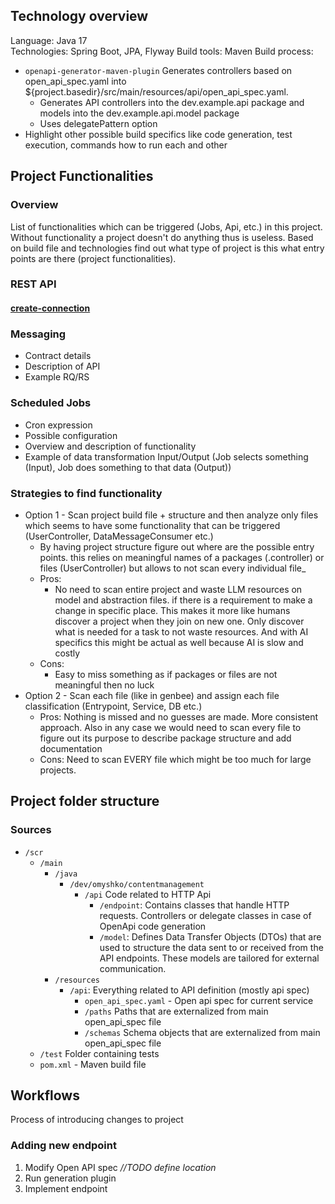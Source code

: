 ## Technology overview
Language: Java 17  
Technologies: Spring Boot, JPA, Flyway
Build tools: Maven
Build process: 
- `openapi-generator-maven-plugin` Generates controllers based on open_api_spec.yaml into ${project.basedir}/src/main/resources/api/open_api_spec.yaml.
  - Generates API controllers into the dev.example.api package and models into the dev.example.api.model package
  - Uses delegatePattern option 
- Highlight other possible build specifics like code generation, test execution, commands how to run each and other

## Project Functionalities

### Overview
List of functionalities which can be triggered (Jobs, Api, etc.) in this project. Without functionality a project doesn't do anything thus is useless.
Based on build file and technologies find out what type of project is this what entry points are there (project functionalities).

### REST API 

#### [create-connection](api/create-connection.md)

### Messaging
* Contract details
* Description of API
* Example RQ/RS


### Scheduled Jobs
* Cron expression
* Possible configuration
* Overview and description of functionality
* Example of data transformation Input/Output (Job selects something (Input), Job does something to that data (Output))


### Strategies to find functionality
* Option 1 - Scan project build file + structure and then analyze only files which seems to have some functionality that can be triggered (UserController, DataMessageConsumer etc.)
  * By having project structure figure out where are the possible entry points. this relies on meaningful names of a packages (.controller) or files (UserController) but allows to not scan every individual file_
  * Pros: 
    * No need to scan entire project and waste LLM resources on model and abstraction files. if there is a requirement to make a change in specific place. This makes it more like humans discover a project when they join on new one. Only discover what is needed for a task to not waste resources. And with AI specifics this might be actual as well because AI is slow and costly  
  * Cons:
    * Easy to miss something as if packages or files are not meaningful then no luck 
* Option 2 - Scan each file (like in genbee) and assign each file classification (Entrypoint, Service, DB etc.)
  * Pros: Nothing is missed and no guesses are made. More consistent approach. Also in any case we would need to scan every file to figure out its purpose to describe package structure and add documentation
  * Cons: Need to scan EVERY file which might be too much for large projects.

## Project folder structure

### Sources
- `/scr`
  - `/main`
    - `/java`
      - `/dev/omyshko/contentmanagement`
        - `/api` Code related to HTTP Api
            - `/endpoint`: Contains classes that handle HTTP requests. Controllers or delegate classes in case of OpenApi code generation
          - `/model`: Defines Data Transfer Objects (DTOs) that are used to structure the data sent to or received from the API endpoints. These models are tailored for external communication.
    - `/resources`
      - `/api`: Everything related to API definition (mostly api spec)
        - `open_api_spec.yaml` - Open api spec for current service
        - `/paths` Paths that are externalized from main open_api_spec file
        - `/schemas` Schema objects that are externalized from main open_api_spec file
  - `/test` Folder containing tests
  - `pom.xml` - Maven build file


## Workflows
Process of introducing changes to project

### Adding new endpoint

1. Modify Open API spec _//TODO define location_
2. Run generation plugin
3. Implement endpoint